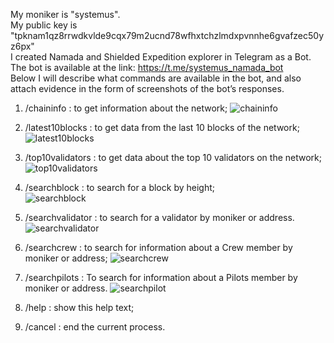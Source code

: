 My moniker is "systemus".  
My public key is "tpknam1qz8rrwdkvlde9cqx79m2ucnd78wfhxtchzlmdxpvnnhe6gvafzec50yz6px"  
I created Namada and Shielded Expedition explorer in Telegram as a Bot.  
The bot is available at the link: https://t.me/systemus_namada_bot  
Below I will describe what commands are available in the bot, and also attach evidence in the form of screenshots of the bot’s responses.  

1) /chaininfo : to get information about the network;
   ![chaininfo](https://github.com/fsokras/systemus-namada-bot/assets/102593471/a5422860-cbea-4f86-bda5-18cae8b9cacb)
2)  /latest10blocks : to get data from the last 10 blocks of the network;
   ![latest10blocks](https://github.com/fsokras/systemus-namada-bot/assets/102593471/e1f75585-1d8e-405c-86bc-ff926a469d0c)
3)   /top10validators : to get data about the top 10 validators on the network;
   ![top10validators](https://github.com/fsokras/systemus-namada-bot/assets/102593471/2cd3fa92-688f-4aaa-a236-5e98c013fd6f)
4)  /searchblock : to search for a block by height;  
   ![searchblock](https://github.com/fsokras/systemus-namada-bot/assets/102593471/acd812b1-9d45-4c58-88d6-ca3c35bd8bf1)
5)  /searchvalidator : to search for a validator by moniker or address.
   ![searchvalidator](https://github.com/fsokras/systemus-namada-bot/assets/102593471/d569fbd3-9bfb-48ff-a445-24b87a0add3c)
6)  /searchcrew : to search for information about a Crew member by moniker or address;
   ![searchcrew](https://github.com/fsokras/systemus-namada-bot/assets/102593471/9004621d-6446-4b84-9898-00b83389a42f)
7)   /searchpilots : To search for information about a Pilots member by moniker or address.
    ![searchpilot](https://github.com/fsokras/systemus-namada-bot/assets/102593471/909b1930-5894-4df3-b67f-3035390ab884)

8)   /help : show this help text;
9)   /cancel : end the current process.



